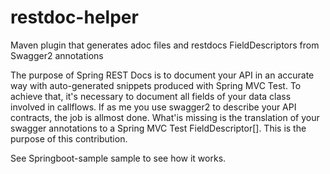 # restdoc-helper
Maven plugin that generates adoc files and restdocs FieldDescriptors from Swagger2 annotations 

The purpose of Spring REST Docs is to document your API in an accurate way with auto-generated snippets produced with Spring 
MVC Test.
To achieve that, it's necessary to document all fields of your data class involved in callflows. If as me you use swagger2 to
describe your API contracts, the job is allmost done.
What'is missing is the translation of your swagger annotations to a Spring MVC Test FieldDescriptor[].
This is the purpose of this contribution.

See Springboot-sample sample to see how it works.


